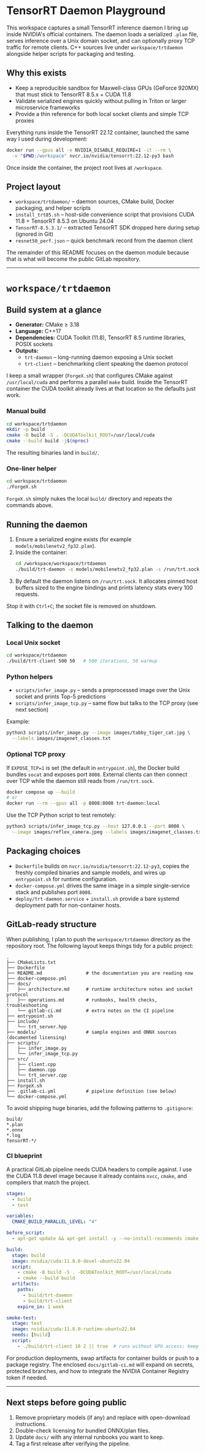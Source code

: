 # TensorRT Daemon Playground

This workspace captures a small TensorRT inference daemon I bring up inside NVIDIA's official containers. The daemon loads a serialized `.plan` file, serves inference over a Unix domain socket, and can optionally proxy TCP traffic for remote clients. C++ sources live under `workspace/trtdaemon` alongside helper scripts for packaging and testing.

## Why this exists
- Keep a reproducible sandbox for Maxwell-class GPUs (GeForce 920MX) that must stick to TensorRT 8.5.x + CUDA 11.8
- Validate serialized engines quickly without pulling in Triton or larger microservice frameworks
- Provide a thin reference for both local socket clients and simple TCP proxies

Everything runs inside the TensorRT 22.12 container, launched the same way I used during development:

```bash
docker run --gpus all -e NVIDIA_DISABLE_REQUIRE=1 -it --rm \
  -v "$PWD:/workspace" nvcr.io/nvidia/tensorrt:22.12-py3 bash
```

Once inside the container, the project root lives at `/workspace`.

## Project layout

- `workspace/trtdaemon/` – daemon sources, CMake build, Docker packaging, and helper scripts
- `install_trt85.sh` – host-side convenience script that provisions CUDA 11.8 + TensorRT 8.5.3 on Ubuntu 24.04
- `TensorRT-8.5.3.1/` – extracted TensorRT SDK dropped here during setup (ignored in Git)
- `resnet50_perf.json` – quick benchmark record from the daemon client

The remainder of this README focuses on the daemon module because that is what will become the public GitLab repository.

---

# `workspace/trtdaemon`

## Build system at a glance

- **Generator:** CMake ≥ 3.18
- **Language:** C++17
- **Dependencies:** CUDA Toolkit (11.8), TensorRT 8.5 runtime libraries, POSIX sockets
- **Outputs:**
  - `trt-daemon` – long-running daemon exposing a Unix socket
  - `trt-client` – benchmarking client speaking the daemon protocol

I keep a small wrapper (`ForgeX.sh`) that configures CMake against `/usr/local/cuda` and performs a parallel `make` build. Inside the TensorRT container the CUDA toolkit already lives at that location so the defaults just work.

### Manual build
```bash
cd workspace/trtdaemon
mkdir -p build
cmake -B build -S . -DCUDAToolkit_ROOT=/usr/local/cuda
cmake --build build -j$(nproc)
```

The resulting binaries land in `build/`.

### One-liner helper
```bash
cd workspace/trtdaemon
./ForgeX.sh
```

`ForgeX.sh` simply nukes the local `build/` directory and repeats the commands above.

## Running the daemon

1. Ensure a serialized engine exists (for example `models/mobilenetv2_fp32.plan`).
2. Inside the container:
   ```bash
   cd /workspace/workspace/trtdaemon
   ./build/trt-daemon -e models/mobilenetv2_fp32.plan -s /run/trt.sock
   ```
3. By default the daemon listens on `/run/trt.sock`. It allocates pinned host buffers sized to the engine bindings and prints latency stats every 100 requests.

Stop it with `Ctrl+C`; the socket file is removed on shutdown.

## Talking to the daemon

### Local Unix socket
```bash
cd workspace/trtdaemon
./build/trt-client 500 50   # 500 iterations, 50 warmup
```

### Python helpers
- `scripts/infer_image.py` – sends a preprocessed image over the Unix socket and prints Top-5 predictions
- `scripts/infer_image_tcp.py` – same flow but talks to the TCP proxy (see next section)

Example:
```bash
python3 scripts/infer_image.py --image images/tabby_tiger_cat.jpg \
  --labels images/imagenet_classes.txt
```

### Optional TCP proxy
If `EXPOSE_TCP=1` is set (the default in `entrypoint.sh`), the Docker build bundles `socat` and exposes port `8008`. External clients can then connect over TCP while the daemon still reads from `/run/trt.sock`.

```bash
docker compose up --build
# or
docker run --rm --gpus all -p 8008:8008 trt-daemon:local
```

Use the TCP Python script to test remotely:
```bash
python3 scripts/infer_image_tcp.py --host 127.0.0.1 --port 8008 \
  --image images/reflex_camera.jpeg --labels images/imagenet_classes.txt
```

## Packaging choices

- `Dockerfile` builds on `nvcr.io/nvidia/tensorrt:22.12-py3`, copies the freshly compiled binaries and sample models, and wires up `entrypoint.sh` for runtime configuration.
- `docker-compose.yml` drives the same image in a simple single-service stack and publishes port `8008`.
- `deploy/trt-daemon.service` + `install.sh` provide a bare systemd deployment path for non-container hosts.

## GitLab-ready structure

When publishing, I plan to push the `workspace/trtdaemon` directory as the repository root. The following layout keeps things tidy for a public project:

```
.
├── CMakeLists.txt
├── Dockerfile
├── README.md                # the documentation you are reading now
├── docker-compose.yml
├── docs/
│   ├── architecture.md      # runtime architecture notes and socket protocol
│   ├── operations.md        # runbooks, health checks, troubleshooting
│   └── gitlab-ci.md         # extra notes on the CI pipeline
├── entrypoint.sh
├── include/
│   └── trt_server.hpp
├── models/                  # sample engines and ONNX sources (documented licensing)
├── scripts/
│   ├── infer_image.py
│   └── infer_image_tcp.py
├── src/
│   ├── client.cpp
│   ├── daemon.cpp
│   └── trt_server.cpp
├── install.sh
├── ForgeX.sh
├── .gitlab-ci.yml           # pipeline definition (see below)
└── docker-compose.yml
```

To avoid shipping huge binaries, add the following patterns to `.gitignore`:
```
build/
*.plan
*.onnx
*.log
TensorRT-*/
```

### CI blueprint

A practical GitLab pipeline needs CUDA headers to compile against. I use the CUDA 11.8 devel image because it already contains `nvcc`, `cmake`, and compilers that match the project.

```yaml
stages:
  - build
  - test

variables:
  CMAKE_BUILD_PARALLEL_LEVEL: "4"

before_script:
  - apt-get update && apt-get install -y --no-install-recommends cmake build-essential

build:
  stage: build
  image: nvidia/cuda:11.8.0-devel-ubuntu22.04
  script:
    - cmake -B build -S . -DCUDAToolkit_ROOT=/usr/local/cuda
    - cmake --build build
  artifacts:
    paths:
      - build/trt-daemon
      - build/trt-client
    expire_in: 1 week

smoke-test:
  stage: test
  image: nvidia/cuda:11.8.0-runtime-ubuntu22.04
  needs: [build]
  script:
    - ./build/trt-client 10 2 || true  # runs without GPU access; keep non-fatal
```

For production deployments, swap artifacts for container builds or push to a package registry. The enclosed `docs/gitlab-ci.md` will expand on secrets, protected branches, and how to integrate the NVIDIA Container Registry token if needed.

---

## Next steps before going public

1. Remove proprietary models (if any) and replace with open-download instructions.
2. Double-check licensing for bundled ONNX/plan files.
3. Update `docs/` with any internal runbooks you want to keep.
4. Tag a first release after verifying the pipeline.
